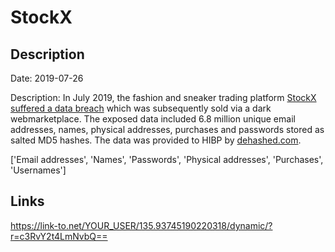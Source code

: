 # StockX

## Description

Date: 2019-07-26

Description:
In July 2019, the fashion and sneaker trading platform <a href="https://stockx.com/news/update-on-data-security-issue/" target="_blank" rel="noopener">StockX suffered a data breach</a> which was subsequently sold via a dark webmarketplace. The exposed data included 6.8 million unique email addresses, names, physical addresses, purchases and passwords stored as salted MD5 hashes. The data was provided to HIBP by <a href="https://dehashed.com/" target="_blank" rel="noopener">dehashed.com</a>.


['Email addresses', 'Names', 'Passwords', 'Physical addresses', 'Purchases', 'Usernames']

## Links

https://link-to.net/YOUR_USER/135.93745190220318/dynamic/?r=c3RvY2t4LmNvbQ==